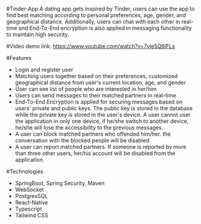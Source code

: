 #Tinder-App
A dating app gets inspired by Tinder, users can use the app to find best matching according to personal preferences, age, gender, and geographical distance. Additionally, users can chat with each other in real-time and End-To-End encryption is also applied in messaging functionality to maintain high security.

#Video demo
link: https://www.youtube.com/watch?v=7yle5Q6lFLs

#Features
- Login and register user
- Matching users together based on their preferences, customized geographical distance from user's current location, age, and gender
- User can see list of people who are interested in her/him
- Users can send messages to their matched partners in real-time
- End-To-End Encryption is applied for securing messages based on users' private and public keys. The public key is stored in the database while the private key is stored in the user's device. A user cannot user the application in only one device, if he/she switch to another device, he/she will lose the accessibility to the previous messages.
- A user can block matched partners who offended him/her. the conversation with the blocked people will be disabled.
- A user can report matched partners. If someone is reported by more than three other users, her/his account will be disabled from the application.

#Technologies
- SpringBoot, Spring Security, Maven
- WebSocket
- PostgresSQL
- React-Native
- Typescript
- Tailwind CSS
